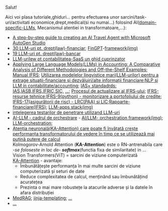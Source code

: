 Salut!

Aici voi plasa tutoriale,ghiduri... pentru efectuarea unor sarcini/task-uri/activitati economice,drept,medical(si nu numai...) folosind AI([domain-specific-LLMs](https://medium.com/sage-ai/building-domain-specific-llms-for-reliable-accounting-solutions-at-sage-f5f49479c8ad), Mecanismul atentiei in transformatoare,...):

 - [A step-by-step guide to creating an AI Travel Agent with Microsoft AutoGen Studio](https://medium.com/@wxia8888/a-step-by-step-guide-to-creating-an-ai-travel-agent-with-microsoft-autogen-studio-7295592331ac)
 - [30 LLM-uri pt. drept(law)-financiar](https://www.lawstudies.ro/llm/drept-financiar); [FinGPT](https://levelup.gitconnected.com/fingpt-open-source-llm-for-finance-e8ec10d0bf40)-[framework(img)](https://miro.medium.com/v2/resize:fit:1400/1*NcxcT0TfKAK8vZYBAsFAFQ.png)
 - [19 LLM-uri pt. drept(law)-bancar](https://www.lawstudies.ro/llm/legea-bancar%C4%83)
 - [LLM-urilew pt contabilitatea-SaaS un ghid cuprinzator](https://www.sage.com/en-us/blog/llms-for-saas-accounting-a-comprehensive-guide/)
 - [Applying Large Language Models(LLMs) in Accounting: A Comparative Analysis of Different
Methodologies and Off-the-Shelf Examples](https://download.ssrn.com/2024/6/29/4650476.pdf?response-content-disposition=inline&X-Amz-Security-Token=IQoJb3JpZ2luX2VjEFEaCXVzLWVhc3QtMSJGMEQCIB2XM1vd62TPrcEmeSI0KizTPU%2FlsVDZiXrHay%2F5qKbHAiBTSPuYtFbQ04MBLA%2FXW6YX3afh9uFB0lhcchKer0vfaCrHBQi5%2F%2F%2F%2F%2F%2F%2F%2F%2F%2F8BEAQaDDMwODQ3NTMwMTI1NyIMHkPdXVCrjXlushuCKpsFUH8Qg4Ekt60E4Xb1jrMz7spdMaQk3FFNMFk0u0R8T0JlueWn7plYHGcvGL8xuDfccR6bT%2B1Ckkorwr8plSlDFqE2P7m2ttzu%2BC1huNOreUzyKVjnRezs5kgj6%2B9dcgkKRUAWclltTk1FPhwCE10mPafQKC0bfBdwKrAUiiNS4m7FSVQNR6ZQ%2BpYi%2BSJzzTq8TeFMAiiFRRk2l3uB9v7uE2jIX6LlvfVL2Bun%2F33cLjusxqNQLsE40wjBt8QoVd%2FmgiPtMHzvjPX9OlKC4lec5VNuc2Tossmo98NnQYMeAO24s6Gn9xRe%2BpMWlxlYrn0WptUKcmF8Q1UxTPlgCCV1aODnfhHUGmghCVjC97yTlUru%2FqkpKKzmVxv9QN0byyCZls77p%2BsFbH8UNP2%2FqtKWJklJF8CBimHUa7ntiPGxJaj%2FYV5IuWepoAKGwk39YqQ30pZkswZI%2B9UivquyX7MzpjDb4d2EpnDqQQNIhogatnMj2x9aJYx%2FW%2FmfnU6ATEd9WEBskAYk17P4zGvpebwfMlP5FmDDX86I2Bqm5vynCaB6VwquQnNrZb0mYR%2FpJqDpJLaJqEiEqeds2aPk%2By978bivRfMSeGHafMb3T7Gq8jNdwpP3ZcWjB0XHwh7%2BN3Our%2BQXI3F0VJQc85AXCWBOBanRfk2bTuWG6bfe03iSMmxC1FOb29j2RQiEn%2BaXx%2FiHgq1lo5VdOGQ7Jy6hqjTmEeTxjb2om7xuWDm6zR7DeOW50TanipAkojoMlQq%2Bu1jDeLrns0nq2OVEPXo0rZWXGtCC%2BXiILHmoWPhUY%2BNxP3%2FoJx78c3jeXBfIMtZFDy8n84H6L44fgrsJkesk3dCg7Mvvlvd4Pc%2B5n7th%2BSVBjbj3%2B%2BQy6rsDxzg59DC%2Fva6%2FBjqyAWbLLpq5bCE7vW2%2BSg4WyUzQw59vl1hkW5GIJkbB9uCavHHeuy14jg4yzK3IiWnJEqb1P4RZzMkM7hAzxt2iv0ERJfz2Uyr0N9wF7Q64NHLuxJKbxb3uDoR%2FuYQF9QZvhpBeYaD5awxVYib8Cmvxj%2FAB3KWwyQJ2VUWkTzQJvrnPVQknkQWC0n9ZsondMS1S%2FFHhkDRTRCs3GYmx0IXrbscm3spFeBFe2QeAbSg125GVDtw%3D&X-Amz-Algorithm=AWS4-HMAC-SHA256&X-Amz-Date=20250401T084410Z&X-Amz-SignedHeaders=host&X-Amz-Expires=300&X-Amz-Credential=ASIAUPUUPRWE5BCV4IC6%2F20250401%2Fus-east-1%2Fs3%2Faws4_request&X-Amz-Signature=b8a5c9c7e862126f54d7da86d108564b659525fba62af8c3cb9a4339c7a13623&abstractId=4650476); [Manual IFRS](https://viewpoint.pwc.com/dt/gx/en/pwc/manual_of_accounting/ifrs/ifrs_INT/ifrs_INT.html); [Utilizarea modelelor lingvistice mari(LLM-urilor) pentru a extrage situații-financiare și dezvăluiri/alte informații financiare](https://www.linkedin.com/pulse/using-large-language-models-extract-financial-sid-kumar-cfa-fdp-z9jle/);[NLP si LLM in contabilitate/accounting](https://www.mercity.ai/blog-post/nlp-and-llm-in-accounting); [IAS+ standadrds: IAS,IASB,IFRS,IFRIC,SIC,](https://www.iasplus.com/en/standards) [...](https://www.icaew.com/technical/corporate-reporting/ifrs/ifrs-accounting-standards-tracker); [Procesul de actualizare al IFRS-ului](https://icmab.gov.bd/wp-content/uploads/2019/05/8-Updates-on-IFRS.pdf); [IFRS-resurse tehnice](https://www.ey.com/en_gl/ifrs-technical-resources);[IFRS-9(python) - monitorizare a portofoliului de credite](https://medium.com/atoti/tutorial-how-to-build-an-ifrs-9-solution-with-python-and-atoti-6370dfb6c23); [IFRS-17(asigurătorii de risc) - LRC(PAA) si LIC](https://www.insuranceerm.com/content/partnered-content/ifrs-17-essentials/unpacking-lrc-and-lic-calculations-for-p-and-c-insurers.html);[Rapoarte-financiare(IFRS)](https://www.studocu.com/my/document/sunway-college/sbr-specimen-1/sbr%E9%87%8D%E7%82%B9%E7%AC%94%E8%AE%B0-klncnasjbc/66251773); [LLM-apps stack(img)](https://datasciencedojo.com/wp-content/uploads/LangChain-and-Orchestration-Frameworks.jpg.webp)
 - [intelegerea testarilor de penetrare utilizand LLM-uri](https://blog.gopenai.com/understanding-penetration-testing-with-llms-2b0ec6add14a)
 - [AI-LLM - cadrul de orchestrare](https://x.com/jblefevre60/status/1749859115961074010) - [AI/LLM- orchestration framework(img)](https://pbs.twimg.com/media/GEi_lygXQAAIS4w?format=jpg&name=small); [LLM-orchestration](https://www.linkedin.com/posts/data-science-dojo_orchestrationframework-activity-7154913549402660864-BX6d/);
 - [Atenția neuronală(KA-Attention) care poate fi învățată crește performanța transformatorului de vedere în timp ce se utilizează mai puțină putere de calcul](https://dev.to/aimodels-fyi/learnable-neural-attention-boosts-vision-transformer-performance-while-using-less-computing-power-2b62)
<br/>Kolmogorov-Arnold Attention (**KA-Attention**) este o RN-antrenabila care -*se foloseste in loc de*- ***softmax***(functia fixa de similaritate) in ...
<br/>Vision Transformers(ViT) = sarcini de viziune computerizată
<br/>[KA-Attention](https://www.aimodels.fyi/papers/arxiv/kolmogorov-arnold-attention-is-learnable-attention-better) - avantaje:
    - Îmbunătățește performanța în mai multe sarcini de viziune computerizată și seturi de date
    - Reduce complexitatea de calcul, menținând sau îmbunătățind acuratețea
    - Prezinta o mai mare robustețe la atacurile adverse și la datele în afara distribuției
 - [MedRAG](https://github.com/Teddy-XiongGZ/MedRAG/tree/main); [jinja-templating](https://jinja.palletsprojects.com/en/stable/); [...](https://www.google.com/search?q=github+python+ai+rag+mcp+medical+disease+symptom+prescription+drugs+precautions+treatment+recommendations++bot+assistant+agent+bot+predict&sca_esv=f2c3fa3a06631ada&rlz=1C1CHBF_enRO1132RO1132&sxsrf=AHTn8zrGQyjjSKAj8e1h4fDJAhGAuXwmjw%3A1744558801645&ei=0dr7Z8-UJ_SMxc8P3rGK6Ao&ved=0ahUKEwiPwaX9q9WMAxV0RvEDHd6YAq0Q4dUDCBE&uact=5&oq=github+python+ai+rag+mcp+medical+disease+symptom+prescription+drugs+precautions+treatment+recommendations++bot+assistant+agent+bot+predict&gs_lp=Egxnd3Mtd2l6LXNlcnAiigFnaXRodWIgcHl0aG9uIGFpIHJhZyBtY3AgbWVkaWNhbCBkaXNlYXNlIHN5bXB0b20gcHJlc2NyaXB0aW9uIGRydWdzIHByZWNhdXRpb25zIHRyZWF0bWVudCByZWNvbW1lbmRhdGlvbnMgIGJvdCBhc3Npc3RhbnQgYWdlbnQgYm90IHByZWRpY3RIAFAAWABwAHgAkAEAmAEAoAEAqgEAuAEDyAEA-AEBmAIAoAIAmAMAkgcAoAcAsgcAuAcA&sclient=gws-wiz-serp)
 - [...](https://www.google.com/search?sca_esv=84558b4239d0d7dc&rlz=1C1CHBF_enRO1132RO1132&sxsrf=AHTn8zodTjyFI8fCpe_f4uB7jP6L0__2yg:1743498593387&q=python+llm+IFRS,IAS+IFRS+SIC&udm=2&fbs=ABzOT_BYhiZpMrUAF0c9tORwPGlsodhGu4F1UEhEeTehlBu7020oMQ7aBpF-aNynCVlndtbrl-4J-rajucdRXcWuI2dKH9PAaK3ysaU0BSsPt4nUY66XgK_i1ksX1t7wbJ4XlSN3_Sovl3KlCML7ME1cwouhGns_CkbpeIPnBxJEJSEGrnnH0JwIXbOS9r6Vd51OJD3AQnYmg6tzAhwyAP9i66uHsY6dbQ&sa=X&ved=2ahUKEwjF4syyvraMAxWsBdsEHYEZI0cQtKgLegQIDhAB&biw=1920&bih=911&dpr=1)
